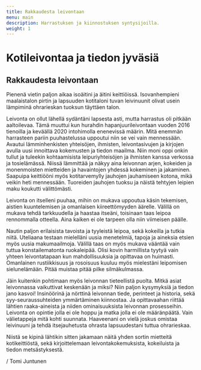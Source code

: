 ```yaml
---
title: Rakkaudesta leivontaan
menu: main
description: Harrastuksen ja kiinnostuksen syntysijoilla.
weight: 1
---
```


# Kotileivontaa ja tiedon jyväsiä

## Rakkaudesta leivontaan

Pienenä vietin paljon aikaa isoäitini ja äitini keittiöissä. Isovanhempieni 
maalaistalon pirtin ja lapsuuden kotitaloni tuvan leivinuunit olivat usein
lämpiminä ohrarieskan tuoksun täyttäen talon.

Leivonta on ollut lähellä sydäntäni lapsesta asti, mutta harrastus oli pitkään 
aaltoilevaa. Tämä muuttui kun hurahdin hapanjuurileivontaan vuoden 2016 
tienoilla ja keväällä 2020 intohimolla enenevissä määrin. Mitä enemmän harrasteen 
pariin puuhastelussa uppoutui niin se vei vain mennessään. Avautui
lämminhenkisten yhteisöjen, ihmisten, leivontasivujen ja kirjojen avulla uusi 
innoittava kokemusten ja tiedon maailma. Niin moni oppi onkin tullut ja 
tuleekin kohtaamisista leipuriyhteisöjen ja ihmisten kanssa verkossa ja 
tosielämässä. Niissä lämmittää ja näkyy aina leivonnan arjen, kokeiden ja 
monenmoisten mietteiden ja havaintojen yhdessä kokeminen ja jakaminen. Saapuipa 
keittiööni myös kotitarvemylly jauhojen jauhamiseen kotona, mikä veikin heti 
mennessään. Tuoreiden jauhojen tuoksu ja näistä tehtyjen leipien maku koukutti 
välittömästi.

Leivonta on itselleni puuhaa, mihin on mukava uppoutua käsin tekemisen, 
aistien kuuntelemisen ja omanlaisen kiireettömyyden äärelle. Välillä on 
mukava tehdä tarkkuudella ja haastaa itseäni, toisinaan taas leipoa 
rennommalla otteella. Aina kaiken ei ole tarpeen olla niin viimeisen päälle.

Nautin paljon erilaisista tavoista ja tyyleistä leipoa, sekä kokeilla ja 
tutkia niitä. Uteliaana testaan mielelläni uusia menetelmiä, tapoja ja 
aineksia etsien myös uusia makumaailmoja. Välillä taas on myös mukava 
vääntää vain tuttua konstailematonta ruokaleipää. Olisi kovin harmillista 
tyytyä vain yhteen leivontatapaan kun mahdollisuuksia ja opittavaa on 
huimasti. Omanlainen rustiikkisuus ja rosoisuus kuuluu myös mielestäni 
leipomisen sielunelämään. Pitää muistaa pitää pilke silmäkulmassa.

Jäin kuitenkin pohtimaan myös leivonnan tieteellistä puolta. Mitkä 
asiat leivonnassa vaikuttivat keskenään ja miksi? Niin paljon kysymyksiä 
ja tiedon jano kasvoi! Insinöörinä ja nörttinä leivonnan tiede, perinteet ja 
historia, sekä syy-seuraussuhteiden ymmärtäminen kiinnostaa. Ja 
opittavaahan riittää lähtien raaka-aineista ja niiden ominaisuuksista 
leivonnan prosesseihin. Leivonta on opintie jolla ei ole hoppu ja matka jolla 
ei ole määränpäätä. Vain välietappeja mitä kohti suunnata. Haaveenani on 
vielä joskus omistaa leivinuuni ja tehdä itsejauhetusta ohrasta lapsuudestani 
tuttua ohrarieskaa.

Niistä se kipinä lähtikin sitten jakamaan näitä yhden sortin mietteitä kotikeittiöstä,
sekä kirjoittelemaan leivontakokemuksista, kokeiluista ja tiedon metsästyksestä.

/ Tomi Juntunen
